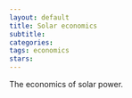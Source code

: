 ```yaml
---
layout: default
title: Solar economics
subtitle:
categories:
tags: economics
stars:
---
```


The economics of solar power.
